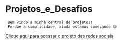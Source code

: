  # Projetos_e_Desafios
     Bem vindo a minha central de projetos!
     Perdoe a simplicidade, ainda estamos começando 😄


 <a href="Projeto Redes Sociais/index.html" target="_blank">Clique aqui para acessar o projeto das redes sociais</a>   



